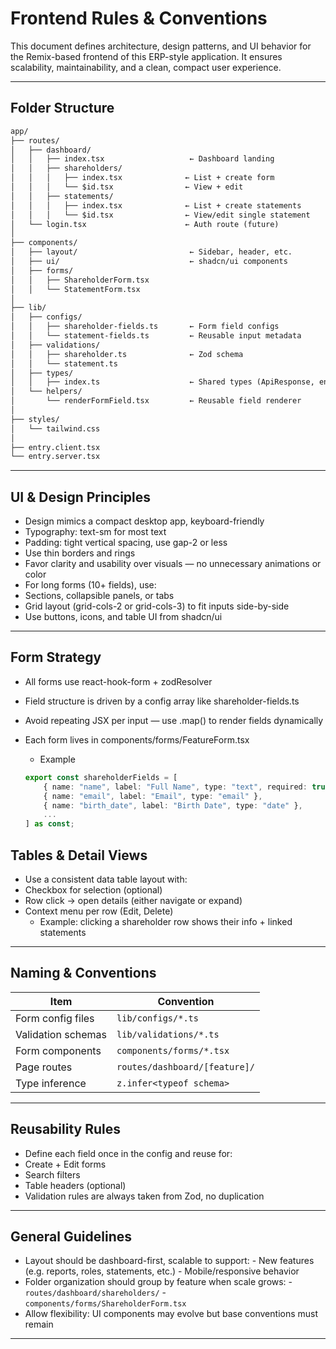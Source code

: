 # Frontend Rules & Conventions

This document defines architecture, design patterns, and UI behavior for the Remix-based frontend of this ERP-style application. It ensures scalability, maintainability, and a clean, compact user experience.

---

##  Folder Structure

```txt
app/
├── routes/
│   ├── dashboard/
│   │   ├── index.tsx                   ← Dashboard landing
│   │   ├── shareholders/
│   │   │   ├── index.tsx              ← List + create form
│   │   │   └── $id.tsx                ← View + edit
│   │   ├── statements/
│   │   │   ├── index.tsx              ← List + create statements
│   │   │   └── $id.tsx                ← View/edit single statement
│   └── login.tsx                      ← Auth route (future)
│
├── components/
│   ├── layout/                         ← Sidebar, header, etc.
│   ├── ui/                             ← shadcn/ui components
│   ├── forms/
│   │   ├── ShareholderForm.tsx
│   │   └── StatementForm.tsx
│
├── lib/
│   ├── configs/
│   │   ├── shareholder-fields.ts       ← Form field configs
│   │   └── statement-fields.ts         ← Reusable input metadata
│   ├── validations/
│   │   ├── shareholder.ts              ← Zod schema
│   │   └── statement.ts
│   ├── types/
│   │   ├── index.ts                    ← Shared types (ApiResponse, enums, etc.)
│   └── helpers/
│       └── renderFormField.tsx         ← Reusable field renderer
│
├── styles/
│   └── tailwind.css
│
├── entry.client.tsx
└── entry.server.tsx
```
---

## UI & Design Principles

- Design mimics a compact desktop app, keyboard-friendly
- Typography: text-sm for most text
- Padding: tight vertical spacing, use gap-2 or less
- Use thin borders and rings
- Favor clarity and usability over visuals — no unnecessary animations or color
- For long forms (10+ fields), use:
- Sections, collapsible panels, or tabs
- Grid layout (grid-cols-2 or grid-cols-3) to fit inputs side-by-side
- Use buttons, icons, and table UI from shadcn/ui

---

## Form Strategy

- All forms use react-hook-form + zodResolver
- Field structure is driven by a config array like shareholder-fields.ts
- Avoid repeating JSX per input — use .map() to render fields dynamically
- Each form lives in components/forms/FeatureForm.tsx

    - Example
    ```ts
    export const shareholderFields = [
        { name: "name", label: "Full Name", type: "text", required: true },
        { name: "email", label: "Email", type: "email" },
        { name: "birth_date", label: "Birth Date", type: "date" },
        ...
    ] as const;
    ```

## Tables & Detail Views

- Use a consistent data table layout with:
- Checkbox for selection (optional)
- Row click → open details (either navigate or expand)
- Context menu per row (Edit, Delete)
    - Example: clicking a shareholder row shows their info + linked statements

---

##  Naming & Conventions

| Item               | Convention                    |
| ------------------ | ----------------------------- |
| Form config files  | `lib/configs/*.ts`            |
| Validation schemas | `lib/validations/*.ts`        |
| Form components    | `components/forms/*.tsx`      |
| Page routes        | `routes/dashboard/[feature]/` |
| Type inference     | `z.infer<typeof schema>`      |

---

##  Reusability Rules

- Define each field once in the config and reuse for:
- Create + Edit forms
- Search filters
- Table headers (optional)
- Validation rules are always taken from Zod, no duplication

---

## General Guidelines

- Layout should be dashboard-first, scalable to support:
        - New features (e.g. reports, roles, statements, etc.)
        - Mobile/responsive behavior
- Folder organization should group by feature when scale grows:
        - `routes/dashboard/shareholders/`
        - `components/forms/ShareholderForm.tsx`
- Allow flexibility: UI components may evolve but base conventions must remain

---
